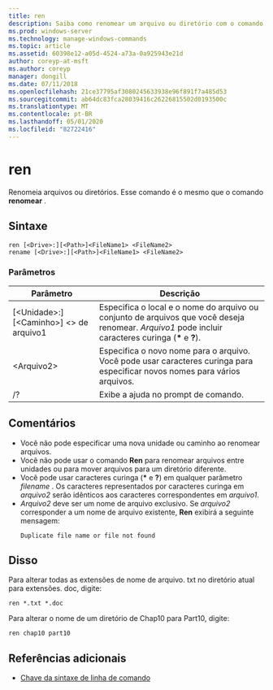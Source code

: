 ```yaml
---
title: ren
description: Saiba como renomear um arquivo ou diretório com o comando ren.
ms.prod: windows-server
ms.technology: manage-windows-commands
ms.topic: article
ms.assetid: 60398e12-a05d-4524-a73a-0a925943e21d
author: coreyp-at-msft
ms.author: coreyp
manager: dongill
ms.date: 07/11/2018
ms.openlocfilehash: 21ce37795af3080245633938e96f891f7a485d53
ms.sourcegitcommit: ab64dc83fca28039416c26226815502d0193500c
ms.translationtype: MT
ms.contentlocale: pt-BR
ms.lasthandoff: 05/01/2020
ms.locfileid: "82722416"
---
```

# <a name="ren"></a>ren

Renomeia arquivos ou diretórios. Esse comando é o mesmo que o comando **renomear** .



## <a name="syntax"></a>Sintaxe

```
ren [<Drive>:][<Path>]<FileName1> <FileName2>
rename [<Drive>:][<Path>]<FileName1> <FileName2>
```

### <a name="parameters"></a>Parâmetros

|Parâmetro|Descrição|
|---------|-----------|
|[\<Unidade>:] [\<Caminho>] \<> de arquivo1|Especifica o local e o nome do arquivo ou conjunto de arquivos que você deseja renomear. *Arquivo1* pode incluir caracteres curinga (**&#42;** e **?**).|
|\<Arquivo2>|Especifica o novo nome para o arquivo. Você pode usar caracteres curinga para especificar novos nomes para vários arquivos.|
|/?|Exibe a ajuda no prompt de comando.|

## <a name="remarks"></a>Comentários

- Você não pode especificar uma nova unidade ou caminho ao renomear arquivos.
- Você não pode usar o comando **Ren** para renomear arquivos entre unidades ou para mover arquivos para um diretório diferente.
- Você pode usar caracteres curinga (**&#42;** e **?**) em qualquer parâmetro *filename* . Os caracteres representados por caracteres curinga em *arquivo2* serão idênticos aos caracteres correspondentes em *arquivo1*.
- *Arquivo2* deve ser um nome de arquivo exclusivo. Se *arquivo2* corresponder a um nome de arquivo existente, **Ren** exibirá a seguinte mensagem:  
  ```
  Duplicate file name or file not found
  ```

## <a name="examples"></a><a name="BKMK_examples"></a>Disso

Para alterar todas as extensões de nome de arquivo. txt no diretório atual para extensões. doc, digite:
```
ren *.txt *.doc 
```
Para alterar o nome de um diretório de Chap10 para Part10, digite:
```
ren chap10 part10 
```

## <a name="additional-references"></a>Referências adicionais

- [Chave da sintaxe de linha de comando](command-line-syntax-key.md)